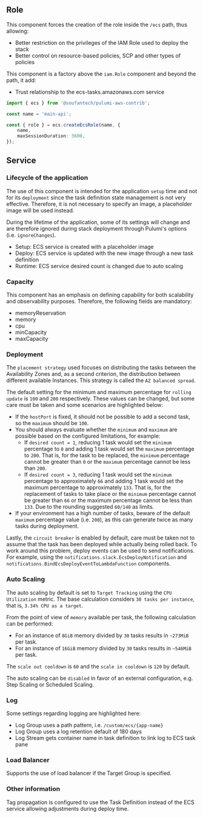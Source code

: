 Role
----

This component forces the creation of the role inside the `/ecs` path, thus allowing:

- Better restriction on the privileges of the IAM Role used to deploy the stack
- Better control on resource-based policies, SCP and other types of policies

This component is a factory above the `iam.Role` component and beyond the path, it add:

- Trust relationship to the ecs-tasks.amazonaws.com service

```typescript
import { ecs } from '@soufantech/pulumi-aws-contrib';

const name = 'main-api';

const { role } = ecs.createEcsRole(name, {
    name,
    maxSessionDuration: 3600,
});
```

Service
-------

### Lifecycle of the application

The use of this component is intended for the application `setup` time and not for its `deployment` since the task definition state management is not very effective. Therefore, it is not necessary to specify an image, a placeholder image will be used instead.

During the lifetime of the application, some of its settings will change and are therefore ignored during stack deployment through Pulumi's options (i.e. `ignoreChanges`).

- Setup: ECS service is created with a placeholder image
- Deploy: ECS service is updated with the new image through a new task definition
- Runtime: ECS service desired count is changed due to auto scaling

### Capacity

This component has an emphasis on defining capability for both scalability and observability purposes. Therefore, the following fields are mandatory:

- memoryReservation
- memory
- cpu
- minCapacity
- maxCapacity

### Deployment

The `placement strategy` used focuses on distributing the tasks between the Availability Zones and, as a second criterion, the distribution between different available Instances. This strategy is called the `AZ balanced spread`.

The default setting for the minimum and maximum percentage for `rolling update` is `100` and `200` respectively. These values can be changed, but some care must be taken and some scenarios are highlighted below:

- If the `hostPort` is fixed, it should not be possible to add a second task, so the `maximum` should be `100`.
- You should always evaluate whether the `minimum` and `maximum` are possible based on the configured limitations, for example:
  - If `desired count = 1`, reducing 1 task would set the `minimum` percentage to `0` and adding 1 task would set the `maximum` percentage to `200`. That is, for the task to be replaced, the `minimum` percentage cannot be greater than `0` or the `maximum` percentage cannot be less than `200`.
  - If `desired count = 3`, reducing 1 task would set the `minimum` percentage to approximately `66` and adding 1 task would set the maximum percentage to approximately `133`. That is, for the replacement of tasks to take place or the `minimum` percentage cannot be greater than `66` or the maximum percentage cannot be less than `133`. Due to the rounding suggested `60/140` as limits.
- If your environment has a high number of tasks, beware of the default `maximum` percentage value (i.e. `200`), as this can generate twice as many tasks during deployment.

Lastly, the `circuit breaker` is enabled by default, care must be taken not to assume that the task has been deployed while actually being rolled back. To work around this problem, deploy events can be used to send notifications. For example, using the `notifications.slack.EcsDeployNotification` and `notifications.BindEcsDeployEventToLambdaFunction` components.

### Auto Scaling

The auto scaling by default is set to `Target Tracking` using the `CPU Utilization` metric. The base calculation considers `30 tasks per instance`, that is, `3.34% CPU as a target`.

From the point of view of `memory` available per task, the following calculation can be performed:

- For an instance of `8GiB` memory divided by `30` tasks results in `~273MiB` per task.
- For an instance of `16GiB` memory divided by `30` tasks results in `~546MiB` per task.

The `scale out cooldown` is `60` and the `scale in cooldown` is `120` by default.

The auto scaling can be `disabled` in favor of an external configuration, e.g. Step Scaling or Scheduled Scaling.

### Log

Some settings regarding logging are highlighted here:

- Log Group uses a path pattern, i.e. `/custom/ecs/{app-name}`
- Log Group uses a log retention default of 180 days
- Log Stream gets container name in task definition to link log to ECS task pane

### Load Balancer

Supports the use of load balancer if the Target Group is specified.

### Other information

Tag propagation is configured to use the Task Definition instead of the ECS service allowing adjustments during deploy time.
